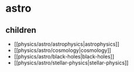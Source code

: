 # astro

<!-- CHILDREN:START -->
## children
- [[physics/astro/astrophysics|astrophysics]]
- [[physics/astro/cosmology|cosmology]]
- [[physics/astro/black-holes|black-holes]]
- [[physics/astro/stellar-physics|stellar-physics]]
<!-- CHILDREN:END -->
